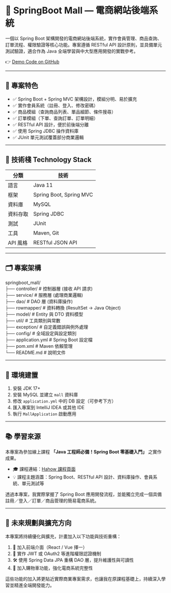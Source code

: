 # 🛒 SpringBoot Mall — 電商網站後端系統

一個以 Spring Boot 架構開發的電商網站後端系統，實作會員管理、商品查詢、訂單流程、權限驗證等核心功能。專案遵循 RESTful API 設計原則，並具備單元測試驗證，適合作為 Java 全端學習與中大型應用開發的實戰參考。

👉 [Demo Code on GitHub](https://github.com/ccachun/springboot_mall)

---

## 🚀 專案特色

- ✅ Spring Boot + Spring MVC 架構設計，模組分明、易於擴充
- ✅ 實作會員系統（註冊、登入、修改密碼）
- ✅ 商品模組（查詢商品列表、單品細節、條件搜尋）
- ✅ 訂單模組（下單、查詢訂單、訂單明細）
- ✅ RESTful API 設計，便於前後端分離
- ✅ 使用 Spring JDBC 操作資料庫
- ✅ JUnit 單元測試覆蓋部分商業邏輯

---

## 🧱 技術棧 Technology Stack

| 分類 | 技術 |
|------|------|
| 語言 | Java 11 |
| 框架 | Spring Boot, Spring MVC |
| 資料庫 | MySQL |
| 資料存取 | Spring JDBC |
| 測試 | JUnit |
| 工具 | Maven, Git |
| API 風格 | RESTful JSON API |

---

## 🗂️ 專案架構

springboot_mall/<br>
├── controller/         # 控制器層 (接收 API 請求)<br>
├── service/            # 服務層 (處理商業邏輯)<br>
├── dao/                # DAO 層 (資料庫操作)<br>
├── rowmapper/          # 資料轉換 (ResultSet -> Java Object)<br>
├── model/              # Entity 與 DTO 資料模型<br>
├── util/               # 工具類別與常數<br>
├── exception/          # 自定義錯誤與例外處理<br>
├── config/             # 全域設定與設定類別<br>
├── application.yml     # Spring Boot 設定檔<br>
├── pom.xml             # Maven 依賴管理<br>
└── README.md           # 說明文件<br>

---

## 🔧 環境建置

1. 安裝 JDK 17+
2. 安裝 MySQL 並建立 `mall` 資料庫
3. 修改 `application.yml` 中的 DB 設定（可參考下方）
4. 匯入專案到 IntelliJ IDEA 或其他 IDE
5. 執行 `MallApplication` 啟動應用

---

## 📚 學習來源

本專案為參加線上課程 **「Java 工程師必備！Spring Boot 零基礎入門」** 之實作成果。

- 🎓 課程連結：[Hahow 課程頁面](https://hahow.in/courses/5fe22e7fe810e10fc483dd78)
- 💡 課程主題涵蓋：Spring Boot、RESTful API 設計、資料庫操作、會員系統、單元測試等

透過本專案，我實際掌握了 Spring Boot 應用開發流程，並能獨立完成一個具備註冊／登入／訂單／商品管理的簡易電商系統。

---

## 🔭 未來規劃與擴充方向

本專案將持續優化與擴充，計畫加入以下功能與技術重構：

1. 🎨 加入前端介面（React / Vue 擇一）
2. 🔐 實作 JWT 或 OAuth2 等進階權限認證機制
3. 🛠️ 使用 Spring Data JPA 重構 DAO 層，提升維護性與可讀性
4. 🛒 加入購物車功能，強化電商系統完整性

這些功能的加入將更貼近實際商業專案需求，也讓我在原課程基礎上，持續深入學習並精進全端開發能力。



